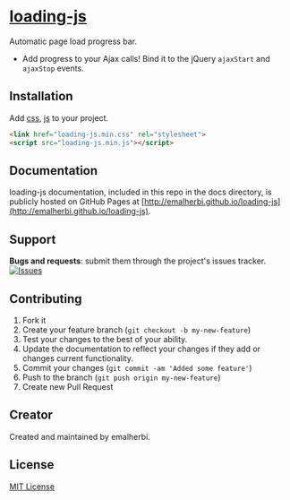 [loading-js](http://emalherbi.github.io/loading-js/)
=======

Automatic page load progress bar.

* Add progress to your Ajax calls! Bind it to the jQuery `ajaxStart` and
`ajaxStop` events.

Installation
-------

Add [css](https://raw.githubusercontent.com/emalherbi/loading-js/master/dist/loading-js.min.css), [js](https://raw.githubusercontent.com/emalherbi/loading-js/master/dist/loading-js.min.js) to your project.

```html
<link href="loading-js.min.css" rel="stylesheet">
<script src="loading-js.min.js"></script>
```

Documentation
-------

loading-js documentation, included in this repo in the docs directory, is publicly hosted on GitHub Pages at [http://emalherbi.github.io/loading-js](http://emalherbi.github.io/loading-js).

Support
-------

__Bugs and requests__: submit them through the project's issues tracker.<br>
[![Issues](http://img.shields.io/github/issues/emalherbi/loading-js.svg)]( https://github.com/emalherbi/loading-js/issues)

Contributing
-------

1. Fork it
2. Create your feature branch (`git checkout -b my-new-feature`)
3. Test your changes to the best of your ability.
4. Update the documentation to reflect your changes if they add or changes current functionality.
5. Commit your changes (`git commit -am 'Added some feature'`)
6. Push to the branch (`git push origin my-new-feature`)
7. Create new Pull Request

Creator
-------

Created and maintained by emalherbi.


License
-------

[MIT License](http://en.wikipedia.org/wiki/MIT_License)
